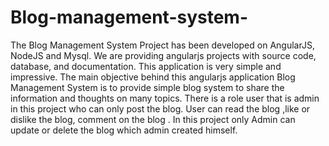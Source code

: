 # Blog-management-system-
The Blog Management System Project has been developed on AngularJS, NodeJS and Mysql. We are providing angularjs projects with source code, database, and documentation. This application is very simple and impressive. The main objective behind this angularjs application Blog Management System is to provide simple blog system to share the information and thoughts on many topics. There is a role user that is admin in this project who can only post the blog. User can read the blog ,like or dislike the blog, comment on the blog . In this project only Admin can update or delete the blog which admin created himself.
